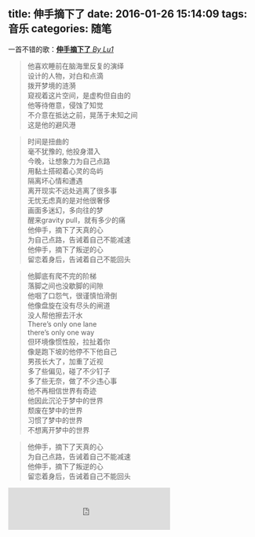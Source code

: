 title: 伸手摘下了
date: 2016-01-26 15:14:09
tags: 音乐
categories: 随笔
---
一首不错的歌：[**伸手摘下了** *By Lu1*](http://music.163.com/#/song?id=32619801)

> 他喜欢睡前在脑海里反复的演绎  
> 设计的人物，对白和点滴  
> 拨开梦境的涟漪  
> 窥视着这片空间，是虚构但自由的  
> 他等待倦意，侵蚀了知觉  
> 不介意在抵达之前，晃荡于未知之间  
> 这是他的避风港  

<!--more-->

> 时间是扭曲的  
> 毫不犹豫的, 他投身潜入  
> 今晚，让想象力为自己点路  
> 用黏土搭砌着心灵的岛屿  
> 隔离坏心情和遭遇  
> 离开现实不远处逃离了很多事  
> 无忧无虑真的是对他很奢侈  
> 画面多迷幻，多向往的梦  
> 醒来gravity pull，就有多少的痛  
> 他伸手，摘下了天真的心  
> 为自己点路，告诫着自己不能减速  
> 他伸手，摘下了叛逆的心  
> 留恋着身后，告诫着自己不能回头  

<!-- nothing -->

> 他脚底有爬不完的阶梯  
> 落脚之间也没歇脚的间隙  
> 他咽了口怨气，很谨慎怕滑倒  
> 他像盘旋在没有尽头的闸道  
> 没人帮他擦去汗水  
> There’s only one lane  
> there’s only one way  
> 但环境像惯性般，拉扯着你  
> 像是跑下坡的他停不下他自己  
> 男孩长大了，加重了近视  
> 多了些偏见，碰了不少钉子  
> 多了些无奈，做了不少违心事  
> 他不再相信世界有奇迹  
> 他因此沉沦于梦中的世界  
> 颓废在梦中的世界  
> 习惯了梦中的世界  
> 不想离开梦中的世界  

<!-- nothing -->

> 他伸手，摘下了天真的心  
> 为自己点路，告诫着自己不能减速  
> 他伸手，摘下了叛逆的心  
> 留恋着身后，告诫着自己不能回头  

<iframe frameborder="no" border="0" marginwidth="0" marginheight="0" width=330 height=86 src="http://music.163.com/outchain/player?type=2&id=32619801&auto=0&height=66"></iframe>